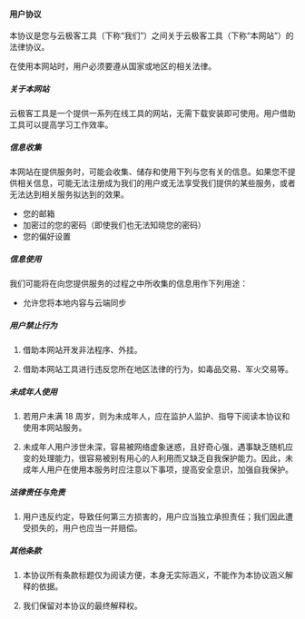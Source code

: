 #### 用户协议

本协议是您与云极客工具（下称“我们”）之间关于云极客工具（下称“本网站”）的法律协议。

在使用本网站时，用户必须要遵从国家或地区的相关法律。

##### 关于本网站

云极客工具是一个提供一系列在线工具的网站，无需下载安装即可使用。用户借助工具可以提高学习工作效率。

##### 信息收集

本网站在提供服务时，可能会收集、储存和使用下列与您有关的信息。如果您不提供相关信息，可能无法注册成为我们的用户或无法享受我们提供的某些服务，或者无法达到相关服务拟达到的效果。

-   您的邮箱
-   加密过的您的密码（即使我们也无法知晓您的密码）
-   您的偏好设置

##### 信息使用

我们可能将在向您提供服务的过程之中所收集的信息用作下列用途：

-   允许您将本地内容与云端同步

##### 用户禁止行为

1. 借助本网站开发非法程序、外挂。

2. 借助本网站工具进行违反您所在地区法律的行为，如毒品交易、军火交易等。

##### 未成年人使用

1. 若用户未满 18 周岁，则为未成年人，应在监护人监护、指导下阅读本协议和使用本网站服务。

2. 未成年人用户涉世未深，容易被网络虚象迷惑，且好奇心强，遇事缺乏随机应变的处理能力，很容易被别有用心的人利用而又缺乏自我保护能力。因此，未成年人用户在使用本服务时应注意以下事项，提高安全意识，加强自我保护。

##### 法律责任与免责

1. 用户违反约定，导致任何第三方损害的，用户应当独立承担责任；我们因此遭受损失的，用户也应当一并赔偿。

##### 其他条款

1. 本协议所有条款标题仅为阅读方便，本身无实际涵义，不能作为本协议涵义解释的依据。

2. 我们保留对本协议的最终解释权。

